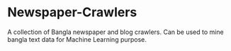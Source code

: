 # Newspaper-Crawlers
A collection of Bangla newspaper and blog crawlers. Can be used to mine bangla text data for Machine Learning purpose.
